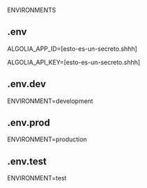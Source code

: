 ENVIRONMENTS

.env
------------------------------------------
ALGOLIA_APP_ID=[esto-es-un-secreto.shhh]

ALGOLIA_API_KEY=[esto-es-un-secreto.shhh]



.env.dev
------------------------------------------
ENVIRONMENT=development



.env.prod
------------------------------------------
ENVIRONMENT=production



.env.test
------------------------------------------
ENVIRONMENT=test